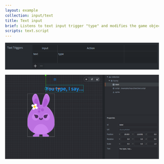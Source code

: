 ```yaml
---
layout: example
collection: input/text
title: Text input
brief: Listens to text input trigger "type" and modifies the game object label with the bunny's speech according to input. A "backspace" key trigger has also been added.
scripts: text.script
---
```


![input bindings](input_bindings.png)

![text](text.png)
